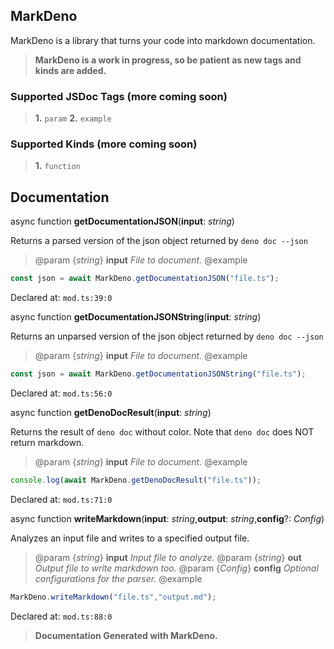 ## MarkDeno

MarkDeno is a library that turns your code into markdown documentation.
        
> **MarkDeno is a work in progress, so be patient as new tags and kinds are added.**

### Supported JSDoc Tags (more coming soon)
> **1.** `param`
> **2.** `example`

### Supported Kinds (more coming soon)
> **1.** `function`

## Documentation

async function **getDocumentationJSON**(**input**: *string*)

Returns a parsed version of the json object returned by `deno doc --json`
> @param {*string*} **input** *File to document.*
> @example
```ts
const json = await MarkDeno.getDocumentationJSON("file.ts");
```

Declared at: `mod.ts:39:0`

async function **getDocumentationJSONString**(**input**: *string*)

Returns an unparsed version of the json object returned by `deno doc --json`
> @param {*string*} **input** *File to document.*
> @example
```ts
const json = await MarkDeno.getDocumentationJSONString("file.ts");
```

Declared at: `mod.ts:56:0`

async function **getDenoDocResult**(**input**: *string*)

Returns the result of `deno doc` without color. Note that `deno doc` does NOT return markdown.
> @param {*string*} **input** *File to document.*
> @example
```ts
console.log(await MarkDeno.getDenoDocResult("file.ts"));
```

Declared at: `mod.ts:71:0`

async function **writeMarkdown**(**input**: *string*,**output**: *string*,**config**?: *Config*)

Analyzes an input file and writes to a specified output file.
> @param {*string*} **input** *Input file to analyze.*
> @param {*string*} **out** *Output file to write markdown too.*
> @param {*Config*} **config** *Optional configurations for the parser.*
> @example
```ts
MarkDeno.writeMarkdown("file.ts","output.md");
```

Declared at: `mod.ts:88:0`

> **Documentation Generated with MarkDeno.**